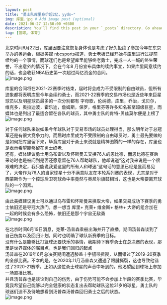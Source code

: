 ```yaml
---
layout: post
title: "勇士队库里身价超2亿，yyds~"
img: 库里.jpg # Add image post (optional)
date: 2021-06-27 12:50:00 +0300
description: You’ll find this post in your `_posts` directory. Go ahead and edit it and re-build the site to see your changes. # Add post description (optional)
tag: [篮球, 体育]
---
```


北京时间6月22日，库里因要注意恢复身体也是考虑了好久拒绝了参加今年在东京举办的奥运会，根据美媒 nbcsports报道，勇士老板已经开始与库里进行过提前续约的一个事情，而球迷们也是希望库里能够终老勇士，完成一人一城的终生荣誉，不出意外的情况下，会在今年8 月份宣布具体的续约事宜，如果库里同意续约的话，也会收获NBA历史第一次超过两亿资金的合同。<br />
![image.png](https://cdn.nlark.com/yuque/0/2021/png/12854861/1624795214343-35e35c40-28f8-4429-982c-a41d1555602a.png#clientId=u3a4d0f65-6a60-4&from=paste&id=u71025d14&margin=%5Bobject%20Object%5D&name=image.png&originHeight=366&originWidth=650&originalType=url&ratio=2&size=337495&status=done&style=none&taskId=u6b18db44-8c92-494d-9ef7-6af8a67917e)

库里的合同将在2021-22赛季时结束，届时将会成为不受限制的自由球员，但所有迹象都将表明库里今年会续约勇士，而2021-22赛季的交易市场也是近些年来巨星球员以及明星球员最多的一次分别都有 字母歌，伦纳德，库里，乔治，戈贝尔，维克多，奥拉迪波，霍乐迪，詹姆斯，保罗，格里芬等许多知名甚至超级巨星，而媒体也是列出了最适合留在各队的球员，其中勇士队的肯特-贝兹莫尔便是上榜了<br />
![image.png](https://cdn.nlark.com/yuque/0/2021/png/12854861/1624795214220-367cbc97-fc6e-4503-a6fa-a03ae7ca9599.png#clientId=u3a4d0f65-6a60-4&from=paste&id=ua738b17f&margin=%5Bobject%20Object%5D&name=image.png&originHeight=280&originWidth=650&originalType=url&ratio=2&size=131622&status=done&style=none&taskId=u57f0501e-6202-42db-bdb5-c0f718876cc)

对于任何球队来说如果今年球队对于交易市场的球员处理得当，那么明年对于总冠军还是有很大竞争力的，而届时库里成为不受限制的自由球员时，勇士最先要做的是如何把库里留下来，毕竟库里对于勇士来说就是精神图腾的一样的存在，库里也是表示希望能够留在勇士终老.<br />还有，媒体建议勇士用乌布雷以及怀斯曼去交换76人的恩比德，而恩比德在赛后采访时也是被问到是否还愿意留在76人帮助球队，他却说道“这对我来说是一个很艰难的决定，我只能说我爱这里的所有人和球迷”这句话的意思已经是显而易见了，大帝作为76人的当家球星十分不满意队友在本轮系列赛的表现，尤其是对于西蒙斯作为一个控球后卫罚球命中率竟然与奥尼尔旗鼓相当，这也是大帝要离开球队的一个因素。<br />
![image.png](https://cdn.nlark.com/yuque/0/2021/png/12854861/1624795215145-9934cc20-b94d-46ac-8309-b20c18fa69a7.png#clientId=u3a4d0f65-6a60-4&from=paste&id=u4b4c6b82&margin=%5Bobject%20Object%5D&name=image.png&originHeight=454&originWidth=650&originalType=url&ratio=2&size=648481&status=done&style=none&taskId=ub21d616b-c57b-492d-8f94-9973fa90db0)

由此美媒建议勇士可以通过乌布雷和怀斯曼来换取大帝，如果交易成功下赛季的勇士依旧还是夺冠大热门，想一想当 库里+ 克莱+ 维金斯+ 格林+ 大帝的组合加在一起的时候会有多么恐怖，依旧还是那个宇宙无敌勇<br />
![image.png](https://cdn.nlark.com/yuque/0/2021/png/12854861/1624795215282-da7e0858-0ac7-47c5-b6a2-e0be67693a24.png#clientId=u3a4d0f65-6a60-4&from=paste&id=ucbe56705&margin=%5Bobject%20Object%5D&name=image.png&originHeight=800&originWidth=640&originalType=url&ratio=2&size=790683&status=done&style=none&taskId=u39ff3514-878e-4101-8b77-a3b708b8baa)

在北京时间6月19日消息，克莱-汤普森乘船出海并开了直播，期间汤普森谈到了自己伤势以及回归计划，同时也明确了球队新赛季的目标。<br />没有什么是能够比打篮球还要快乐的事情，我期待下赛季勇士在总决赛的表现，那里是世界媒体的瞩目点，也是我们回归的起点<br />汤普森在2019年6月总决赛期间遭遇膝盖十字韧带撕裂，从而错过了2019-20赛季的全部比赛。不幸的是，在2020年11月汤普森又遭遇了跟腱撕裂，这也导致他错过了2020-21赛季。正如从这位勇士球星的声音中听到的，他渴望回到球场上参加一场直播比赛。<br />并且汤普森也是谈论到自己的伤势，由于伤势可能不会参加上半段的赛季比赛，毕竟我希望自己能够以完全健康的状态复出去帮助球队这位31岁的球星，勇士队的球迷们迫不及待地想看到汤普森汤普森回归勇士之后的状态。<br />
![image.png](https://cdn.nlark.com/yuque/0/2021/png/12854861/1624795215243-5d2208cb-fc9e-4287-bca5-f06e1eb1e0d1.png#clientId=u3a4d0f65-6a60-4&from=paste&id=u5846eda9&margin=%5Bobject%20Object%5D&name=image.png&originHeight=791&originWidth=650&originalType=url&ratio=2&size=745500&status=done&style=none&taskId=udf7425e7-5c4f-47fe-8aa8-5e89b23c9e2)
